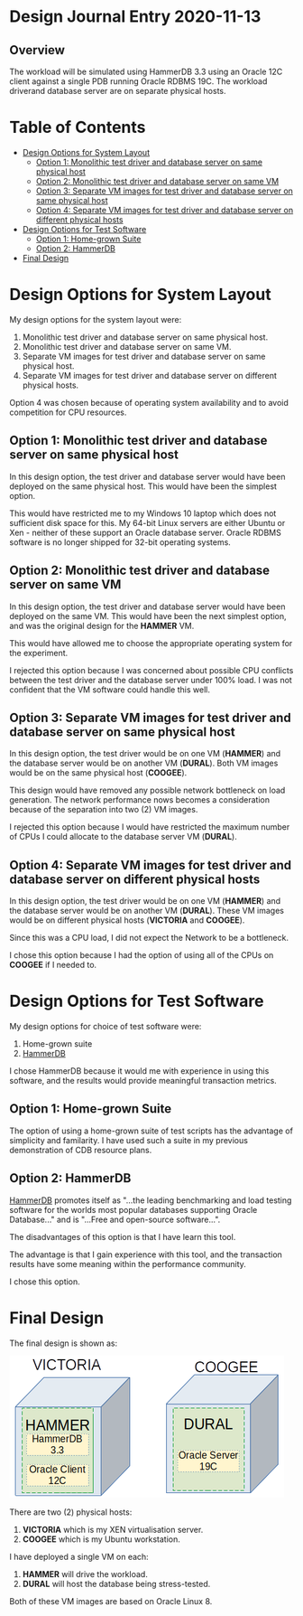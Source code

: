 Design Journal Entry 2020-11-13
===============================

Overview
--------

The workload will be simulated using HammerDB 3.3 using an Oracle 12C client against a single PDB running Oracle RDBMS 19C. The workload driverand database server are on separate physical hosts.

Table of Contents
=================

* [Design Options for System Layout](#design-options-for-system-layout)
  * [Option 1: Monolithic test driver and database server on same physical host](#option-1-monolithic-test-driver-and-database-server-on-same-physical-host)
  * [Option 2: Monolithic test driver and database server on same VM](#option-2-monolithic-test-driver-and-database-server-on-same-vm)
  * [Option 3: Separate VM images for test driver and database server on same physical host](#option-3-separate-vm-images-for-test-driver-and-database-server-on-same-physical-host)
  * [Option 4: Separate VM images for test driver and database server on different physical hosts](#option-4-separate-vm-images-for-test-driver-and-database-server-on-different-physical-hosts)
* [Design Options for Test Software](#design-options-for-test-software)
  * [Option 1: Home-grown Suite](#option-1-home-grown-suite)
  * [Option 2: HammerDB](#option-2-hammerdb)
* [Final Design](#final-design)

Design Options for System Layout
================================

My design options for the system layout were:
1. Monolithic test driver and database server on same physical host.
2. Monolithic test driver and database server on same VM.
3. Separate VM images for test driver and database server on same physical host.
4. Separate VM images for test driver and database server on different physical hosts.

Option 4 was chosen because of operating system availability and to avoid competition for CPU resources.

Option 1: Monolithic test driver and database server on same physical host
--------------------------------------------------------------------------

In this design option, the test driver and database server would have been deployed on the same physical host. This would have been the simplest option.

This would have restricted me to my Windows 10 laptop which does not sufficient disk space for this. My 64-bit Linux servers are either Ubuntu or Xen - neither of these support an Oracle database server. Oracle RDBMS software is no longer shipped for 32-bit operating systems.

Option 2: Monolithic test driver and database server on same VM
---------------------------------------------------------------

In this design option, the test driver and database server would have been deployed on the same VM. This would have been the next simplest option, and was the original design for the __HAMMER__ VM.

This would have allowed me to choose the appropriate operating system for the experiment.

I rejected this option because I was concerned about possible CPU conflicts between the test driver and the database server under 100% load. I was not confident that the VM software could handle this well.

Option 3: Separate VM images for test driver and database server on same physical host
--------------------------------------------------------------------------------------

In this design option, the test driver would be on one VM (__HAMMER__) and the database server would be on another VM (__DURAL__). Both VM images would be on the same physical host (__COOGEE__).

This design would have removed any possible network bottleneck on load generation. The network performance nows becomes a consideration because of the separation into two (2) VM images.

I rejected this option because I would have restricted the maximum number of CPUs I could allocate to the database server VM (__DURAL__).

Option 4: Separate VM images for test driver and database server on different physical hosts
--------------------------------------------------------------------------------------------

In this design option, the test driver would be on one VM (__HAMMER__) and the database server would be on another VM (__DURAL__). These VM images would be on different physical hosts (__VICTORIA__ and __COOGEE__).

Since this was a CPU load, I did not expect the Network to be a bottleneck.

I chose this option because I had the option of using all of the CPUs on __COOGEE__ if I needed to.

Design Options for Test Software
================================

My design options for choice of test software were:
1. Home-grown suite
2. [HammerDB](https://hammerdb.com/)

I chose HammerDB because it would me with experience in using this software, and the results would provide meaningful transaction metrics.

Option 1: Home-grown Suite
--------------------------

The option of using a home-grown suite of test scripts has the advantage of simplicity and familarity. I have used such a suite in my previous demonstration of CDB resource plans.

Option 2: HammerDB
------------------

[HammerDB](https://hammerdb.com/) promotes itself as "...the leading benchmarking and load testing software for the worlds most popular databases supporting Oracle Database..." and is "...Free and open-source software...".

The disadvantages of this option is that I have learn this tool.

The advantage is that I gain experience with this tool, and the transaction results have some meaning within the performance community.

I chose this option.

Final Design
============

The final design is shown as:

![Final Design](images/Res_Mgr_ThruPut_Design.png)

There are two (2) physical hosts:
1. __VICTORIA__ which is my XEN virtualisation server.
2. __COOGEE__ which is my Ubuntu workstation.

I have deployed a single VM on each:
1. __HAMMER__ will drive the workload.
2. __DURAL__ will host the database being stress-tested.

Both of these VM images are based on Oracle Linux 8.
